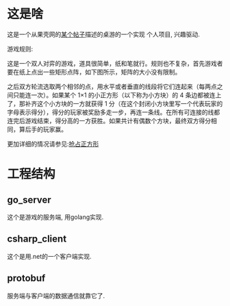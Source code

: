 # 这是啥 #

这是一个从果壳网的[某个帖子](http://www.guokr.com/article/96844/)描述的桌游的一个实现
个人项目, 兴趣驱动.

游戏规则:

这是一个双人对弈的游戏，道具很简单，纸和笔就行。规则也不复杂，首先游戏者要在纸上点出一些矩形点阵，如下图所示，矩阵的大小没有限制。

之后双方轮流选取两个相邻的点，用水平或者垂直的线段将它们连起来（每两点之间只能连一次）。如果某个 1×1 的小正方形（以下称为小方块）的 4 条边都被连上了，那补齐这个小方块的一方就获得 1 分（在这个封闭小方块里写一个代表玩家的字母表示得分），得分的玩家被奖励多走一步，再连一条线。在所有可连接的线都连完后游戏结束，得分高的一方获胜。如果共计有偶数个方块，最终双方得分相同，算后手的玩家赢。

更加详细的情况请参见:[抢占正方形](http://www.guokr.com/article/96844/)

# 工程结构 #

## go_server ##
这个是游戏的服务端, 用golang实现. 

## csharp_client ##
这个是用.net的一个客户端实现.

## protobuf ##
服务端与客户端的数据通信就靠它了.
